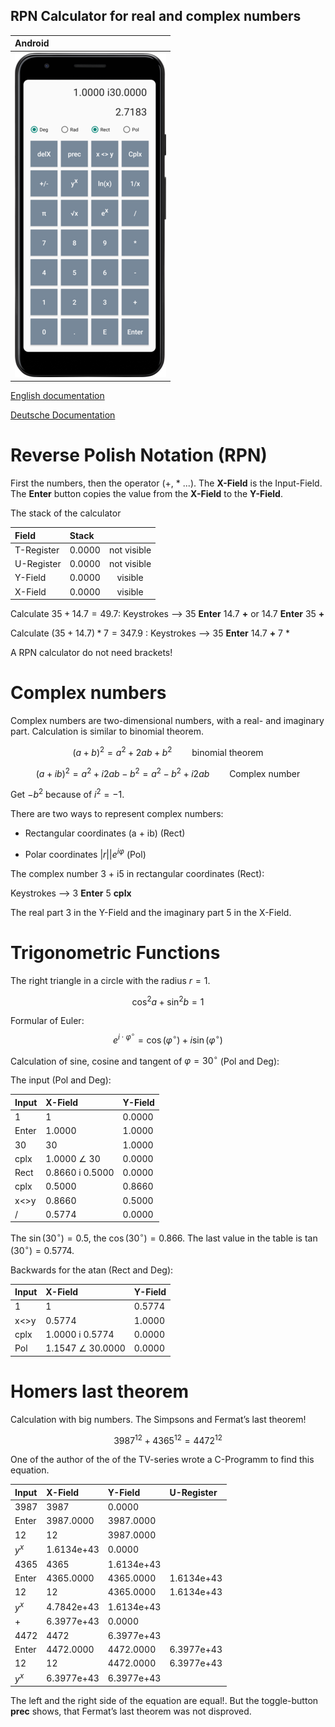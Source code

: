 ## RPN Calculator for real and complex numbers
<center>

| Android                        |
| :----------------------------- | 
| ![](./docs/RPN_ComplexCalc.png)| 

</center> 

[English documentation](./docs/RPN_ComplexCalc.pdf)

[Deutsche Documentation](./docs/UPN_Taschenrechner.pdf)

# Reverse Polish Notation (RPN)

First the numbers, then the operator ($+$, $*$ ...). The **X-Field** is the Input-Field. The **Enter** button
copies the value from the **X-Field** to the **Y-Field**. 

The stack of the calculator

  |Field      |   Stack  |               |
  |:-------   |:-------- |:-------------:|
  |T-Register |0.0000    |not visible    |
  |U-Register |0.0000   |not visible     |
  |Y-Field    |0.0000   | visible        |
  |X-Field    |0.0000   | visible        |

Calculate $35 + 14.7 = 49.7$:  Keystrokes --> 35 **Enter** 14.7 **+** or 14.7 **Enter** 35 **+**  

Calculate $(35 + 14.7) * 7 = 347.9$ :  Keystrokes --> 35 **Enter** 14.7 **+** 7 $*$
 
A RPN calculator do not need brackets!

# Complex numbers

Complex numbers are two-dimensional numbers, with a real- and imaginary
part. Calculation is similar to binomial theorem. 

$$ (a+b)^2 = a^2 + 2ab + b^2 \qquad \text{binomial theorem} $$

$$ (a+ib)^2 = a^2 + i2ab - b^2 = a^2 - b^2 + i2ab \qquad \text{Complex number} $$

Get $-b^2$ because of $i^{2} = -1$.  

There are two ways to represent complex numbers:

  - Rectangular coordinates (a + ib) (Rect)

  - Polar coordinates $|r||e^{i\varphi}$ (Pol)

The complex number 3 + i5 in rectangular coordinates (Rect): 

Keystrokes --> 3 **Enter** 5 **cplx** 
  
The real part 3 in the Y-Field and the imaginary part 5 in the X-Field.

# Trigonometric Functions

The right triangle in a circle with the radius $r = 1$. 

$$\cos^2a + \sin^2b = 1$$

Formular of Euler:
$$e^{i \cdot \varphi ^\circ} =  \cos(\varphi ^\circ) + i \sin(\varphi ^\circ)$$

Calculation of sine, cosine and tangent of $\varphi = 30 ^\circ$ (Pol and Deg):  
  
The input (Pol and Deg):

| Input                 | X-Field              	| Y-Field   |
| :---------------------|:--------------------	|:----------|
| 1                     | 1                		| 0.0000    |
| Enter                 | 1.0000           		| 1.0000 	|
| 30                    | 30               		| 1.0000 	|
| cplx                  | 1.0000  $\angle$ 30   | 0.0000    |
| Rect                  | 0.8660  i 0.5000 		| 0.0000    |
| cplx                  | 0.5000           		| 0.8660 	|
| x<>y    	| 0.8660           		| 0.5000 	|
| /                     | 0.5774           		| 0.0000    |

The $\sin(30 ^\circ) = 0.5$, the $\cos(30 ^\circ) = 0.866$. The last
value in the table is $\tan(30 ^\circ) = 0.5774$.  

Backwards for the atan (Rect and Deg):  

| Input                 | X-Field                   | Y-Field    |
| :-------------------- | :-------------------------| :--------- |
| 1                     | 1                      	| 0.5774     |
| x<>y 	| 0.5774                 	| 1.0000 	 |
| cplx                  | 1.0000 i 0.5774           | 0.0000     |
| Pol                   | 1.1547 $\angle$ 30.0000 	| 0.0000     |

# Homers last theorem

Calculation with big numbers. The Simpsons and Fermat’s last theorem!

$$3987^{12} + 4365^{12} = 4472^{12}$$

One of the author of the of the TV-series wrote a C-Programm to find this equation.

| Input   | X-Field    | Y-Field    | U-Register |
| :------ | :--------- | :--------- | :--------- |
| 3987    | 3987       | 0.0000     |            |
| Enter   | 3987.0000  | 3987.0000  |            |
| 12      | 12         | 3987.0000  |            |
| $y^x$   | 1.6134e+43 | 0.0000     |            |
| 4365    | 4365       | 1.6134e+43 |            |
| Enter   | 4365.0000  | 4365.0000  | 1.6134e+43 |
| 12      | 12         | 4365.0000  | 1.6134e+43 |
| $y^x$	  | 4.7842e+43 | 1.6134e+43 |            |
| \+      | 6.3977e+43 | 0.0000     |            |
| 4472    | 4472       | 6.3977e+43 |            |
| Enter   | 4472.0000  | 4472.0000  | 6.3977e+43 |
| 12      | 12         | 4472.0000  | 6.3977e+43 |
| $y^x$   | 6.3977e+43 | 6.3977e+43 |            |

The left and the right side of the equation are equal\!. But the
toggle-button **prec** shows, that Fermat’s last theorem was not disproved.



